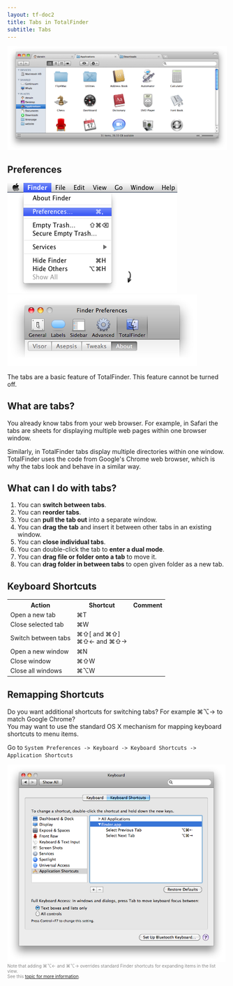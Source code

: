 ```yaml
---
layout: tf-doc2
title: Tabs in TotalFinder
subtitle: Tabs
---
```


<img src="/images/tabs.png" class="doc-image">

<div class="doc-side">
    <div class="doc-side-inner">
        <h2>Preferences</h2>
        <img src="/images/preferences-menu.png" class="doc-pref-menu">
        <img src="/images/pref-none.png" class="doc-pref">
        <p>The tabs are a basic feature of TotalFinder. This feature cannot be turned off.</p>
    </div>
</div>

## What are tabs?

You already know tabs from your web browser. For example, in Safari the tabs are sheets for displaying multiple web pages within one browser window.

Similarly, in TotalFinder tabs display multiple directories within one window. TotalFinder uses the code from Google's Chrome web browser, which is why the tabs look and behave in a similar way.

## What can I do with tabs?

1. You can **switch between tabs**.
2. You can **reorder tabs**.
3. You can **pull the tab out** into a separate window.
4. You can **drag the tab** and insert it between other tabs in an existing window.
5. You can **close individual tabs**.
6. You can double-click the tab to **enter a dual mode**.
7. You can **drag file or folder onto a tab** to move it.
8. You can **drag folder in between tabs** to open given folder as a new tab.

## Keyboard Shortcuts

<div class="keyboard-shortcuts">
    <table border="0" cellspacing="0" cellpadding="0">
        <tr><th>Action</th><th>Shortcut</th><th>Comment</th></tr>
        <tr><td>Open a new tab</td><td>⌘T</td><td></td></tr>
        <tr><td>Close selected tab</td><td>⌘W</td><td></td></tr>
        <tr><td>Switch between tabs</td><td>⌘⇧[ and  ⌘⇧]<br> ⌘⇧← and  ⌘⇧→</td><td></td></tr>
        <tr><td>Open a new window</td><td>⌘N</td><td></td></tr>
        <tr><td>Close window</td><td>⌘⇧W</td><td></td></tr>
        <tr><td>Close all windows</td><td>⌘⌥W</td><td></td></tr>
    </table>
</div>

## Remapping Shortcuts

Do you want additional shortcuts for switching tabs? For example ⌘⌥→ to match Google Chrome?<br>You may want to use the standard OS X mechanism for mapping keyboard shortcuts to menu items.

Go to `System Preferences -> Keyboard -> Keyboard Shortcuts -> Application Shortcuts`

<img src="/images/mapping-shortcuts.png" width="500">

<div style="color: #888; font-size:10px;">Note that adding ⌘⌥← and  ⌘⌥→ overrides standard Finder shortcuts for expanding items in the list view.<br>See this <a href="http://getsatisfaction.com/binaryage/topics/running_totalfinder_disables_cmd_opt_rightarrow_expand_all_effect">topic for more information</a>.</div>